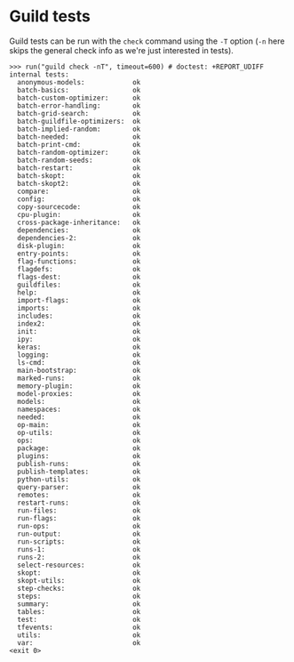 # Guild tests

Guild tests can be run with the `check` command using the `-T` option
(`-n` here skips the general check info as we're just interested in
tests).

    >>> run("guild check -nT", timeout=600) # doctest: +REPORT_UDIFF
    internal tests:
      anonymous-models:            ok
      batch-basics:                ok
      batch-custom-optimizer:      ok
      batch-error-handling:        ok
      batch-grid-search:           ok
      batch-guildfile-optimizers:  ok
      batch-implied-random:        ok
      batch-needed:                ok
      batch-print-cmd:             ok
      batch-random-optimizer:      ok
      batch-random-seeds:          ok
      batch-restart:               ok
      batch-skopt:                 ok
      batch-skopt2:                ok
      compare:                     ok
      config:                      ok
      copy-sourcecode:             ok
      cpu-plugin:                  ok
      cross-package-inheritance:   ok
      dependencies:                ok
      dependencies-2:              ok
      disk-plugin:                 ok
      entry-points:                ok
      flag-functions:              ok
      flagdefs:                    ok
      flags-dest:                  ok
      guildfiles:                  ok
      help:                        ok
      import-flags:                ok
      imports:                     ok
      includes:                    ok
      index2:                      ok
      init:                        ok
      ipy:                         ok
      keras:                       ok
      logging:                     ok
      ls-cmd:                      ok
      main-bootstrap:              ok
      marked-runs:                 ok
      memory-plugin:               ok
      model-proxies:               ok
      models:                      ok
      namespaces:                  ok
      needed:                      ok
      op-main:                     ok
      op-utils:                    ok
      ops:                         ok
      package:                     ok
      plugins:                     ok
      publish-runs:                ok
      publish-templates:           ok
      python-utils:                ok
      query-parser:                ok
      remotes:                     ok
      restart-runs:                ok
      run-files:                   ok
      run-flags:                   ok
      run-ops:                     ok
      run-output:                  ok
      run-scripts:                 ok
      runs-1:                      ok
      runs-2:                      ok
      select-resources:            ok
      skopt:                       ok
      skopt-utils:                 ok
      step-checks:                 ok
      steps:                       ok
      summary:                     ok
      tables:                      ok
      test:                        ok
      tfevents:                    ok
      utils:                       ok
      var:                         ok
    <exit 0>
